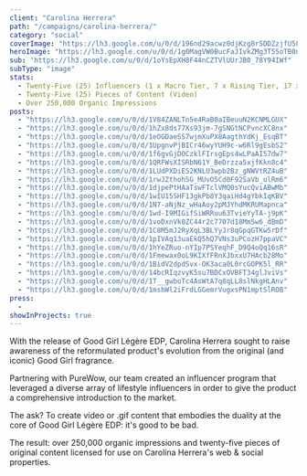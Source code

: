 ```yaml
---
client: "Carolina Herrera"
path: "/campaigns/carolina-herrera/"
category: "social"
coverImage: "https://lh3.google.com/u/0/d/196nd29acwz0djKzg8rSDDZzjfU5LZAw6"
heroImage: "https://lh3.google.com/u/0/d/1g0MagVW0BucFaJIvkZMg3T55oTB0nuBR"
sub: "https://lh3.google.com/u/0/d/1oYsEpXH8F44nCZTVlUUrJB0_78Y94IWf"
subType: "image"
stats:
  - Twenty-Five (25) Influencers (1 x Macro Tier, 7 x Rising Tier, 17 x Micro Tier)
  - Twenty-Five (25) Pieces of Content (Video)
  - Over 250,000 Organic Impressions
posts:
  - "https://lh3.google.com/u/0/d/1V84ZANLTn5e4RaB0aIBeuuN2KCNMLGUX"
  - "https://lh3.google.com/u/0/d/1hZx8ds77Xs93jm-7gSNGtNCPvncXC8nx"
  - "https://lh3.google.com/u/0/d/1eOGDaeSS7wjmXuPX8AagthYdKj_EsqBT"
  - "https://lh3.google.com/u/0/d/1UpgnvPjBICr46wyYUH9c-w6Rl9gEsbS2"
  - "https://lh3.google.com/u/0/d/1f6gvGjDOCzklFIrsgEps4wLPaAI57dw7"
  - "https://lh3.google.com/u/0/d/1QRFWsXISRbN61Y_BeDrzza5xjfKkn8c4"
  - "https://lh3.google.com/u/0/d/1LUdPXDiES2KNLU3wpb2Bz_gNWVtRZ4uB"
  - "https://lh3.google.com/u/0/d/1rwJZthohSG_MUvO5Cd0F92SaVb_ulRm6"
  - "https://lh3.google.com/u/0/d/1djpePtHAaTswFTclVMQ0sYucQviABwMb"
  - "https://lh3.google.com/u/0/d/1wIU15SHF13gkPb8Y3qaiHd4gYbkIqKBV"
  - "https://lh3.google.com/u/0/d/1N7-aNjNz_wHaAoy2pMJYhdMKRUMapnca"
  - "https://lh3.google.com/u/0/d/1wd-I9MIGifSiWRRuu63TvieYyTA-j9pK"
  - "https://lh3.google.com/u/0/d/1voDxnVk0ZC44r2c7707d18Mm5w6_dBmD"
  - "https://lh3.google.com/u/0/d/1C8M5mJ2RyXqL3BLYyJr8qGpqGTKw5rDf"
  - "https://lh3.google.com/u/0/d/1pIVAq13uaEkQ5hQ7VNs3uPCozH7ppaVC"
  - "https://lh3.google.com/u/0/d/1hYeZRuo-nYIp7PSYeqhF_D9Q4oQq16sR"
  - "https://lh3.google.com/u/0/d/1Fmewax0oL9KIXfFRnXJbxxU7HAcb28Mo"
  - "https://lh3.google.com/u/0/d/1BidV2dpdSvx-OK3aca0L0rcGOPK5l_RR"
  - "https://lh3.google.com/u/0/d/14bcRIqzvyK5su7BDCxOVBFT34glJviVs"
  - "https://lh3.google.com/u/0/d/1T__gwboTc4AsWtA7q8qLL8slNkgHLAnv"
  - "https://lh3.google.com/u/0/d/1mshWl2iFrdLGGemrVugxsPN1mptSlROB"
press:
  -
showInProjects: true
---
```


With the release of Good Girl Légère EDP, Carolina Herrera sought to raise awareness of the reformulated product's evolution from the original (and iconic) Good Girl fragrance.

Partnering with PureWow, our team created an influencer program that leveraged a diverse array of lifestyle influencers in order to give the product a comprehensive introduction to the market.

The ask? To create video or .gif content that embodies the duality at the core of Good Girl Légère EDP: it's good to be bad.

The result: over 250,000 organic impressions and twenty-five pieces of original content licensed for use on Carolina Herrera's web & social properties.
